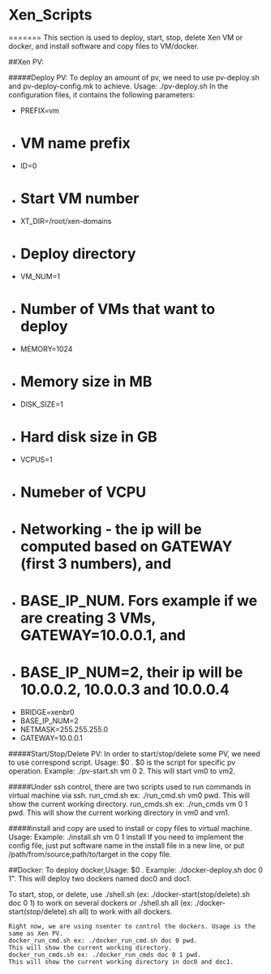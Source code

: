 # Xen_Scripts

=======
This section is used to deploy, start, stop, delete Xen VM or docker, and install software and copy files to VM/docker.

##Xen PV:

#####Deploy PV: 
To deploy an amount of pv, we need to use pv-deploy.sh and pv-deploy-config.mk to achieve. 
    Usage: ./pv-deploy.sh <config file>
In the configuration files, it contains the following parameters:
- PREFIX=vm 
- # VM name prefix
- ID=0                        
- # Start VM number
- XT_DIR=/root/xen-domains    
- # Deploy directory
- VM_NUM=1                    
- # Number of VMs that want to deploy
- MEMORY=1024                 
- # Memory size in MB
- DISK_SIZE=1                 
- # Hard disk size in GB
- VCPUS=1                    
- # Numeber of VCPU
- # Networking - the ip will be computed based on GATEWAY (first 3 numbers), and
- # BASE_IP_NUM. Fors example if we are creating 3 VMs, GATEWAY=10.0.0.1, and
- # BASE_IP_NUM=2, their ip will be 10.0.0.2, 10.0.0.3 and 10.0.0.4
- BRIDGE=xenbr0
- BASE_IP_NUM=2
- NETMASK=255.255.255.0
- GATEWAY=10.0.0.1
    
#####Start/Stop/Delete PV:
In order to start/stop/delete some PV, we need to use correspond script.
    Usage: $0 <prefix> <start> <stop>. $0 is the script for specific pv operation.
    Example: ./pv-start.sh vm 0 2. This will start vm0 to vm2. 

#####Under ssh control, there are two scripts used to run commands in virtual machine via ssh.
    run_cmd.sh ex: ./run_cmd.sh vm0 pwd.
    This will show the current working directory.
    run_cmds.sh ex: ./run_cmds vm 0 1 pwd. 
    This will show the current working directory in vm0 and vm1.

#####install and copy are used to install or copy files to virtual machine.
    Usage: <shell script> <prefix> <start> <stop> <config file>
    Example: ./install.sh vm 0 1 install
    If you need to implement the config file, just put software name in the install file in a new line, 
    or put /path/from/source;path/to/target in the copy file.
    
##Docker:
    To deploy docker,Usage: $0 <prefix> <start> <stop>. 
    Example: ./docker-deploy.sh doc 0 1".
    This will deploy two dockers named doc0 and doc1.

To start, stop, or delete, use ./shell.sh <prefix> <start> <stop> (ex: ./docker-start(stop/delete).sh doc 0 1) to work on several dockers or ./shell.sh all (ex: ./docker-start(stop/delete).sh all) to work with all dockers.
    
    Right now, we are using nsenter to control the dockers. Usage is the same as Xen PV.
    docker_run_cmd.sh ex: ./docker_run_cmd.sh doc 0 pwd. 
    This will show the current working directory.
    docker_run_cmds.sh ex: ./docker_run_cmds doc 0 1 pwd. 
    This will show the current working directory in doc0 and doc1.
